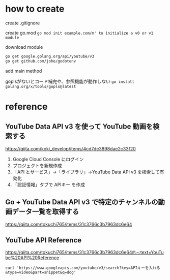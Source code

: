 
# how to create

create .gitignore

create go.mod
`go mod init example.com/m' to initialize a v0 or v1 module`

download module
```sh
go get google.golang.org/api/youtube/v3
go get github.com/joho/godotenv
```

add main method

goplsがないとコード補完や、参照機能が動作しない
`go install golang.org/x/tools/gopls@latest`

# reference

## YouTube Data API v3 を使って YouTube 動画を検索する
https://qiita.com/koki_develop/items/4cd7de3898dae2c33f20

1. Google Cloud Console にログイン
2. プロジェクトを新規作成
3. 「API とサービス」→「ライブラリ」→YouTube Data API v3 を検索して有効化
4. 「認証情報」タブで APIキー を作成

## Go + YouTube Data API v3 で特定のチャンネルの動画データ一覧を取得する
https://qiita.com/tokuchi765/items/31c3766c3b7963dc6e64

## YouTube API Reference
https://qiita.com/tokuchi765/items/31c3766c3b7963dc6e64#:~:text=YouTube%20API%20Reference

`curl 'https://www.googleapis.com/youtube/v3/search?key=APIキーを入れる&type=video&part=snippet&q=dog'`

